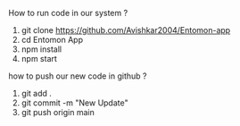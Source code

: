 How to run code in our system ?
1. git clone https://github.com/Avishkar2004/Entomon-app
2. cd Entomon App
3. npm install
4. npm start




how to push our new code in github ?

1. git add .
2. git commit -m "New Update"
3. git push origin main


